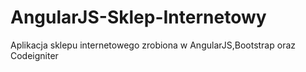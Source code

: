 # AngularJS-Sklep-Internetowy
Aplikacja sklepu internetowego zrobiona w AngularJS,Bootstrap oraz Codeigniter
